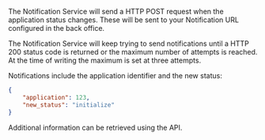 The Notification Service will send a HTTP POST request when the application
status changes. These will be sent to your Notification URL configured in the
back office.

The Notification Service will keep trying to send notifications until a HTTP 200
status code is returned or the maximum number of attempts is reached. At the
time of writing the maximum is set at three attempts.

Notifications include the application identifier and the new status:

```json
{
    "application": 123,
    "new_status": "initialize"
}
```

Additional information can be retrieved using the API.
